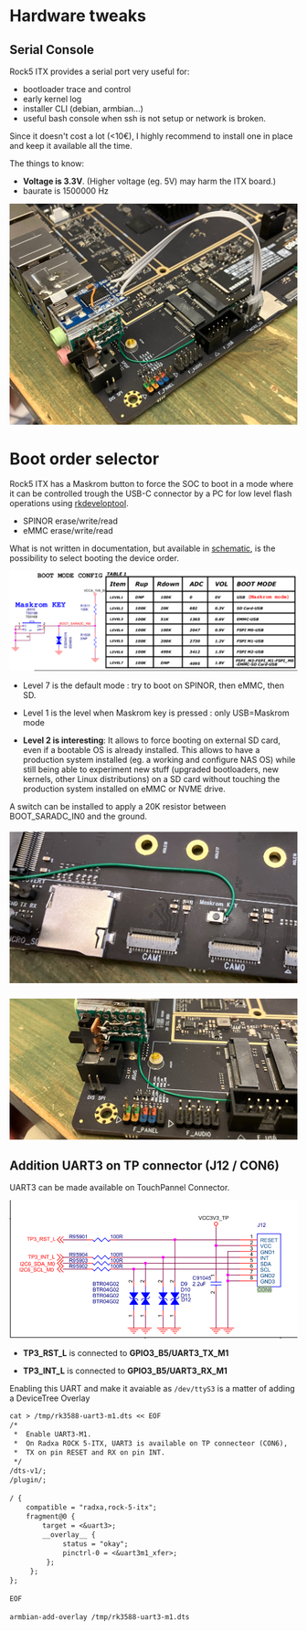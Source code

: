 # Hardware tweaks

## Serial Console

Rock5 ITX provides a serial port very useful for:

- bootloader trace and control
- early kernel log
- installer CLI (debian, armbian...)
- useful bash console when ssh is not setup or network is broken.

Since it doesn't cost a lot (<10€), I highly recommend to install one in place and keep it available all the time.

The things to know: 

- **Voltage is 3.3V**. (Higher voltage (eg. 5V) may harm the ITX board.)
- baurate is 1500000 Hz

![](resources/images/serial_port.jpg)

# Boot order selector

Rock5 ITX has a Maskrom button to force the SOC to boot in a mode where it can be controlled trough the USB-C connector by a PC for low level flash operations using [rkdeveloptool](https://github.com/rockchip-linux/rkdeveloptool).

- SPINOR erase/write/read
- eMMC erase/write/read

What is not written in documentation, but available in [schematic](resources/schematics/radxa_rock_5_itx_X1100_schematic.pdf), is the possibility to select booting the device order.

![](resources/images/boot_order.png)

- Level 7 is the default mode : try to boot on SPINOR, then eMMC, then SD.

- Level 1 is the level when Maskrom key is pressed : only USB=Maskrom mode

- **Level 2 is interesting**: It allows to force booting on external SD card, even if a bootable OS is already installed. This allows to have a production system installed (eg. a working and configure NAS OS) while still being able to experiment new stuff (upgraded bootloaders, new kernels, other Linux distributions) on a SD card without touching the production system installed on eMMC or NVME drive.

A switch can be installed to apply a 20K resistor between BOOT_SARADC_IN0 and the ground.

##### ![](resources/images/boot_order_sw_1.jpg)

![](resources/images/boot_order_sw_2.jpg)

## Addition UART3 on TP connector (J12 / CON6)

UART3 can be made available on TouchPannel Connector.

![](resources/images/tp_con.png)

- **TP3_RST_L** is connected to **GPIO3_B5/UART3_TX_M1**

- **TP3_INT_L** is connected to **GPIO3_B5/UART3_RX_M1**

Enabling this UART and make it avaiable as `/dev/ttyS3` is a matter of adding a DeviceTree Overlay



```
cat > /tmp/rk3588-uart3-m1.dts << EOF
/*
 *  Enable UART3-M1.
 *  On Radxa ROCK 5-ITX, UART3 is available on TP connecteor (CON6), 
 *  TX on pin RESET and RX on pin INT.
 */
/dts-v1/;
/plugin/;

/ {
    compatible = "radxa,rock-5-itx";
	fragment@0 {
		target = <&uart3>;
		__overlay__ {
			 status = "okay";
			 pinctrl-0 = <&uart3m1_xfer>;
		 };
	 };
};

EOF

armbian-add-overlay /tmp/rk3588-uart3-m1.dts
```


